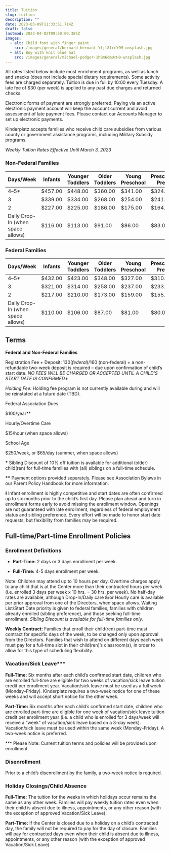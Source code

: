 ```yaml
---
title: Tuition
slug: tuition
description: ""
date: 2023-03-09T11:33:51.714Z
draft: false
lastmod: 2023-04-02T09:50:09.385Z
images:
  - alt: Child foot with finger paint
    src: /images/general/bernard-hermant-Yfjl81rcY9M-unsplash.jpg
  - alt: Boy with knit blue hat
    src: /images/general/michael-podger-1hBm6dmUrH0-unsplash.jpg
---
```


All rates listed below include most enrichment programs, as well as lunch and snacks (does not include special dietary requirements). Some activity fees are charged separately. Tuition is due in full by 10:00 every Tuesday. A late fee of $30 (per week) is applied to any past due charges and returned checks.

Electronic forms of payment are strongly preferred. Paying via an active electronic payment account will keep the account current and avoid assessment of late payment fees. Please contact our Accounts Manager to set up electronic payments.

Kinderplatz accepts families who receive child care subsidies from various county or government assistance programs, including Military Subsidy programs.

_Weekly Tuition Rates Effective Until March 3, 2023_

### Non-Federal Families

| Days/Week                         | Infants | Younger Toddlers | Older Toddlers | Young Preschool | Preschool/ Pre-k | Spanish Immersion |
|-----------------------------------|---------|------------------|----------------|-----------------|------------------|-------------------|
| 4–5*                              | $457.00 | $448.00          | $360.00        | $341.00         | $324.00          | $334.00           |
| 3                                 | $339.00 | $334.00          | $268.00        | $254.00         | $241.00          | $249.00           |
| 2                                 | $227.00 | $225.00          | $186.00        | $175.00         | $164.00          | $169.00           |
| Daily Drop-In (when space allows) | $116.00 | $113.00          | $91.00         | $86.00          | $83.00           | $86.00            |

### Federal Families

| Days/Week                         | Infants | Younger Toddlers | Older Toddlers | Young Preschool | Preschool/ Pre-K | Spanish Immersion |
|-----------------------------------|---------|------------------|----------------|-----------------|------------------|-------------------|
| 4–5*                              | $432.00 | $423.00          | $348.00        | $327.00         | $310.00          | $320.00           |
| 3                                 | $321.00 | $314.00          | $258.00        | $237.00         | $233.00          | $241.00           |
| 2                                 | $217.00 | $210.00          | $173.00        | $159.00         | $155.00          | $160.00           |
| Daily Drop-In (when space allows) | $110.00 | $106.00          | $87.00         | $81.00          | $80.00           | $83.00            |


## Terms

**Federal and Non-Federal Families**

Registration Fee + Deposit: $130 (federal)/$160 (non-federal) + a non-refundable two-week deposit is required – due upon confirmation of child’s start date. _NO FEES WILL BE CHARGED OR ACCEPTED UNTIL A CHILD’S START DATE IS CONFIRMED.Ɨ_

_Holding Fee:_ Holding fee program is not currently available during and will be reinstated at a future date (TBD).

Federal Association Dues

$100/year\*\*

Hourly/Overtime Care

$15/hour (when space allows)

School Age

$250/week, or $65/day (summer, when space allows)

**\*** Sibling Discount of 10% off tuition is available for additional (older) child(ren) for full-time families with (all) siblings on a full-time schedule.

**\*\*** Payment options provided separately. Please see Association Bylaws in our Parent Policy Handbook for more information.

**Ɨ** Infant enrollment is highly competitive and start dates are often confirmed up to six months prior to the child’s first day. Please plan ahead and turn in enrollment forms early to avoid missing the enrollment window. Openings are not guaranteed with late enrollment, regardless of federal employment status and sibling preference. Every effort will be made to honor start date requests, but flexibility from families may be required.

Full-time/Part-time Enrollment Policies
---------------------------------------

### Enrollment Definitions

*   **Part-Time:** 2 days or 3 days enrollment per week.
    
*   **Full-Time:** 4-5 days enrollment per week.
    

Note: Children may attend up to 10 hours per day. Overtime charges apply to any child that is at the Center more than their contracted hours per week (i.e. enrolled 3 days per week x 10 hrs. = 30 hrs. per week). No half-day rates are available, although Drop-In/Daily care &/or Hourly care is available per prior approval from one of the Directors, when space allows. Waiting List/Start Date priority is given to federal families, families with children already enrolled (sibling preference), and those seeking full-time enrollment. _Sibling Discount is available for full-time families only_.

**Weekly Contract:** Families that enroll their child(ren) part-time must contract for specific days of the week, to be changed only upon approval from the Directors. Families that wish to attend on different days each week must pay for a full-time slot in their child(ren)’s classroom(s), in order to allow for this type of scheduling flexibility.

### Vacation/Sick Leave\*\*\*

**Full-Time:** Six months after each child’s confirmed start date, children who are enrolled full-time are eligible for two weeks of vacation/sick leave tuition credit per enrollment year. Vacation/sick leave must be used as a full week (Monday–Friday). Kinderplatz requires a two-week notice for one of these weeks and will accept short notice for the other week.

**Part-Time:** Six months after each child’s confirmed start date, children who are enrolled part-time are eligible for one week of vacation/sick leave tuition credit per enrollment year (i.e. a child who is enrolled for 3 days/week will receive a “week” of vacation/sick leave based on a 3-day week). Vacation/sick leave must be used within the same week (Monday–Friday). A two-week notice is preferred.

\*\*\* Please Note: Current tuition terms and policies will be provided upon enrollment.

### Disenrollment

Prior to a child’s disenrollment by the family, a two-week notice is required.

### Holiday Closings/Child Absence

**Full-Time:** The tuition for the weeks in which holidays occur remains the same as any other week. Families will pay weekly tuition rates even when their child is absent due to illness, appointments, or any other reason (with the exception of approved Vacation/Sick Leave).

**Part-Time:** If the Center is closed due to a holiday on a child’s contracted day, the family will not be required to pay for the day of closure. Families will pay for contracted days even when their child is absent due to illness, appointments, or any other reason (with the exception of approved Vacation/Sick Leave).